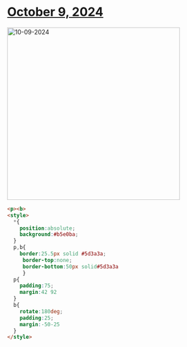 # [October 9, 2024](https://cssbattle.dev/play/2at9cdiSonYLeIPnbaQr)

<img src="https://firebasestorage.googleapis.com/v0/b/cssbattleapp.appspot.com/o/user%2Fe6YbeBahWNPT7VpE2rE2p85byxa2%2Ftargets%2Ftarget_7IU4mcK@2x.png?alt=media" width="400" alt="10-09-2024" />

```html
<p><b>
<style>
  *{
    position:absolute;
    background:#b5e0ba;
  }
  p,b{
    border:25.5px solid #5d3a3a;
     border-top:none;
     border-bottom:50px solid#5d3a3a
     }
  p{
    padding:75;
    margin:42 92
  }
  b{
    rotate:180deg;
    padding:25;
    margin:-50-25
  }
</style>
```
